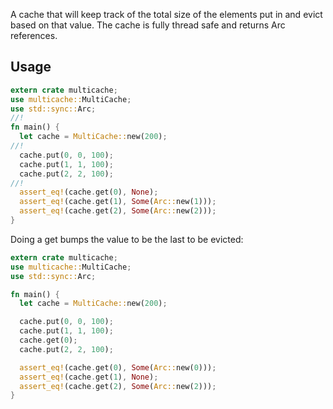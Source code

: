 A cache that will keep track of the total size of the elements put in and evict
based on that value. The cache is fully thread safe and returns Arc references.

Usage
-----

```rust
extern crate multicache;
use multicache::MultiCache;
use std::sync::Arc;
//!
fn main() {
  let cache = MultiCache::new(200);
//!
  cache.put(0, 0, 100);
  cache.put(1, 1, 100);
  cache.put(2, 2, 100);
//!
  assert_eq!(cache.get(0), None);
  assert_eq!(cache.get(1), Some(Arc::new(1)));
  assert_eq!(cache.get(2), Some(Arc::new(2)));
}
```

Doing a get bumps the value to be the last to be evicted:

```rust
extern crate multicache;
use multicache::MultiCache;
use std::sync::Arc;

fn main() {
  let cache = MultiCache::new(200);

  cache.put(0, 0, 100);
  cache.put(1, 1, 100);
  cache.get(0);
  cache.put(2, 2, 100);

  assert_eq!(cache.get(0), Some(Arc::new(0)));
  assert_eq!(cache.get(1), None);
  assert_eq!(cache.get(2), Some(Arc::new(2)));
}
```

